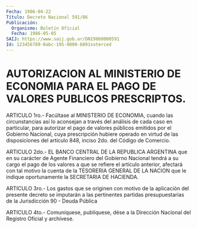 ```yaml
---
Fecha: 1986-04-22
Título: Decreto Nacional 591/86
Publicación:
  Organismo: Boletín Oficial
  Fecha: 1986-05-05
SAIJ: https://www.saij.gob.ar/DN19860000591
Id: 123456789-0abc-195-0000-6891soterced
---
```

# AUTORIZACION AL MINISTERIO DE ECONOMIA PARA EL PAGO DE VALORES PUBLICOS PRESCRIPTOS.

<a id="1"></a>
ARTICULO 1ro.- Facúltase al MINISTERIO DE ECONOMIA, cuando las circunstancias  así lo aconsejan a través del análisis de cada caso en particular, para  autorizar el pago de valores públicos emitidos por el Gobierno Nacional,  cuya  prescripción  hubiere  operado  en virtud  de  las  disposiciones  del  artículo  848, inciso 2do. del Código de Comercio.

<a id="2"></a>
ARTICULO  2do.- EL BANCO CENTRAL DE LA REPUBLICA ARGENTINA que en su carácter de  Agente Financiero del Gobierno Nacional tendrá a su cargo el pago de  los  valores  a  que  se  refiere  el artículo anterior,  afectará  con  tal  motivo  la  cuenta  de  la TESORERIA GENERAL DE LA NACION que le indique oportunamente la SECRETARIA  DE HACIENDA.

<a id="3"></a>
ARTICULO  3ro.-  Los  gastos  que se originen con motivo de la aplicación  del  presente decreto se imputarán  a  las  pertinentes partidas presupuestarias  de  la  Jurisdicción  90  - Deuda Pública

<a id="4"></a>
ARTICULO  4to.-  Comuníquese,  publíquese, dése a la Dirección Nacional del Registro Oficial y archívese.